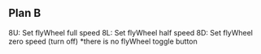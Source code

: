 ## Plan B

8U: Set flyWheel full speed
8L: Set flyWheel half speed
8D: Set flyWheel zero speed (turn off)
*there is no flyWheel toggle button
